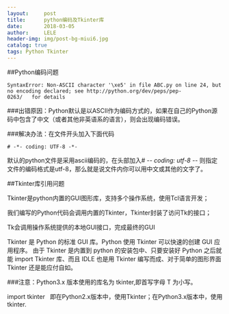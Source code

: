 ```yaml
---
layout:     post
title:      python编码及Tkinter库
date:       2018-03-05
author:     LELE
header-img: img/post-bg-miui6.jpg
catalog: true
tags: Python Tkinter 
---
```


##Python编码问题
  
    SyntaxError: Non-ASCII character '\xe5' in file ABC.py on line 24, but no encoding declared; see http://python.org/dev/peps/pep-         0263/   for details
  
###出错原因：Python默认是以ASCII作为编码方式的，如果在自己的Python源码中包含了中文（或者其他非英语系的语言），则会出现编码错误。

###解决办法：在文件开头加入下面代码
  
    # -*- coding: UTF-8 -*- 
  
默认的python文件是采用ascii编码的，在头部加入# -*- coding: utf-8 -*-   则指定文件的编码格式是utf-8，那么就是说文件内你可以用中文或其他的文字了。


##Tkinter库引用问题

Tkinter是python内置的GUI图形库，支持多个操作系统，使用Tcl语言开发；

我们编写的Python代码会调用内置的Tkinter，Tkinter封装了访问Tk的接口；

Tk会调用操作系统提供的本地GUI接口，完成最终的GUI
    
Tkinter 是 Python 的标准 GUI 库。Python 使用 Tkinter 可以快速的创建 GUI 应用程序。
由于 Tkinter 是内置到 python 的安装包中、只要安装好 Python 之后就能 import Tkinter 库、而且 IDLE 也是用 Tkinter 编写而成、对于简单的图形界面 Tkinter 还是能应付自如。

###注意：Python3.x 版本使用的库名为 tkinter,即首写字母 T 为小写。

  import tkinter
  
即在Python2.x版本中，使用Tkinter；在Python3.x版本中，使用tkinter.
